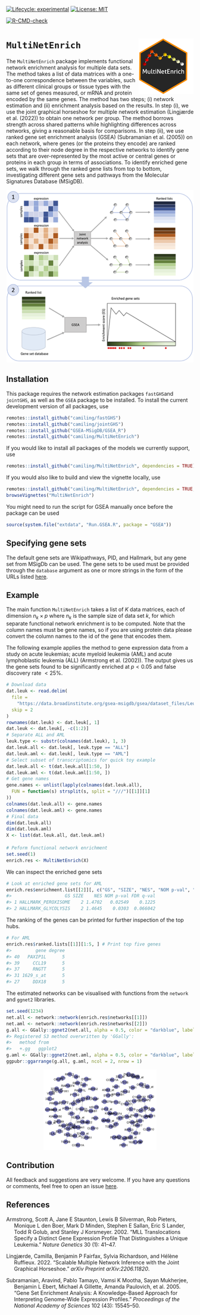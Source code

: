 
<!-- README.md is generated from README.Rmd. Please edit that file -->
<!-- badges: start -->

[![Lifecycle:
experimental](https://img.shields.io/badge/lifecycle-experimental-orange.svg)](https://www.tidyverse.org/lifecycle/#experimental)
[![License:
MIT](https://img.shields.io/badge/License-MIT-yellow.svg)](https://opensource.org/licenses/MIT)
<!--[![codecov](https://codecov.io/gh/Camiling/JoStARS/branch/main/graph/badge.svg?token=QL5ZW3RQZD)](https://codecov.io/gh/Camiling/JoStARS) -->
<!--[![R build status](https://github.com/Camiling/JoStARS/workflows/R-CMD-check/badge.svg)](https://github.com/Camiling/JoStARS/actions) -->
[![R-CMD-check](https://github.com/Camiling/MultiNetEnrich/actions/workflows/R-CMD-check.yaml/badge.svg)](https://github.com/Camiling/MultiNetEnrich/actions/workflows/R-CMD-check.yaml)
<!-- badges: end -->

<!-- IF ON CRAN [![CRAN_Status_Badge](https://www.r-pkg.org/badges/version-last-release/shapr)]
[![CRAN_Downloads_Badge](https://cranlogs.r-pkg.org/badges/grand-total/shapr)]---->
<!--PAPER HERE [![DOI](https://joss.theoj.org/papers/10.21105/joss.02027/status.svg)]---->

# `MultiNetEnrich` <img src="man/figures/logo_enrich.png" align="right" height="150"/>

The `MultiNetEnrich` package implements functional network enrichment
analysis for multiple data sets. The method takes a list of data
matrices with a one-to-one correspondence between the variables, such as
different clinical groups or tissue types with the same set of genes
measured, or mRNA and protein encoded by the same genes. The method has
two steps; (i) network estimation and (ii) enrichment analysis based on
the results. In step (i), we use the joint graphical horseshoe for
multiple network estimation (Lingjærde et al. (2022)) to obtain one
network per group. The method borrows strength across shared patterns
while highlighting differences across networks, giving a reasonable
basis for comparisons. In step (ii), we use ranked gene set enrichment
analysis (GSEA) (Subramanian et al. (2005)) on each network, where genes
(or the proteins they encode) are ranked according to their node degree
in the respective networks to identify gene sets that are
over-represented by the most active or central genes or proteins in each
group in terms of associations. To identify enriched gene sets, we walk
through the ranked gene lists from top to bottom, investigating
different gene sets and pathways from the Molecular Signatures Database
(MSigDB).

![MultiNetEnrich workflow](man/figures/enrich_strategy.png)

## Installation

This package requires the network estimation packages `fastGHS`and
`jointGHS`, as well as the `GSEA` package to be installed. To install
the current development version of all packages, use

``` r
remotes::install_github("camiling/fastGHS")
remotes::install_github("camiling/jointGHS")
remotes::install_github("GSEA-MSigDB/GSEA_R")
remotes::install_github("camiling/MultiNetEnrich")
```

If you would like to install all packages of the models we currently
support, use

``` r
remotes::install_github("camiling/MultiNetEnrich", dependencies = TRUE)
```

If you would also like to build and view the vignette locally, use

``` r
remotes::install_github("camiling/MultiNetEnrich", dependencies = TRUE, build_vignettes = TRUE)
browseVignettes("MultiNetEnrich")
```

You might need to run the script for GSEA manually once before the
package can be used

``` r
source(system.file("extdata", "Run.GSEA.R", package = "GSEA"))
```

## Specifying gene sets

The default gene sets are Wikipathways, PID, and Hallmark, but any gene
set from MSigDb can be used. The gene sets to be used must be provided
through the `database` argument as one or more strings in the form of
the URLs listed
[here](https://data.broadinstitute.org/gsea-msigdb/msigdb/release/7.5.1/).

## Example

The main function `MultiNetEnrich` takes a list of $K$ data matrices,
each of dimension $n_k \times p$ where $n_k$ is the sample size of data
set $k$, for which separate functional network enrichment is to be
computed. Note that the column names must be gene names, so if you are
using protein data please convert the column names to the id of the gene
that encodes them.

The following example applies the method to gene expression data from a
study on acute leukemias; acute myeloid leukemia (AML) and acute
lymphoblastic leukemia (ALL) (Armstrong et al. (2002)). The output gives
us the gene sets found to be significantly enriched at $p<0.05$ and
false discovery rate $<25\%$.

``` r
# Download data
dat.leuk <- read.delim(
  file =
    "https://data.broadinstitute.org/gsea-msigdb/gsea/dataset_files/Leukemia_collapsed_symbols.gct",
  skip = 2
)
rownames(dat.leuk) <- dat.leuk[, 1]
dat.leuk <- dat.leuk[, -c(1:2)]
# Separate ALL and AML
leuk.type <- substr(colnames(dat.leuk), 1, 3)
dat.leuk.all <- dat.leuk[, leuk.type == "ALL"]
dat.leuk.aml <- dat.leuk[, leuk.type == "AML"]
# Select subset of transcriptomics for quick toy example
dat.leuk.all <- t(dat.leuk.all[1:50, ])
dat.leuk.aml <- t(dat.leuk.aml[1:50, ])
# Get gene names
gene.names <- unlist(lapply(colnames(dat.leuk.all),
  FUN = function(s) strsplit(s, split = "///")[[1]][1]
))
colnames(dat.leuk.all) <- gene.names
colnames(dat.leuk.aml) <- gene.names
# Final data
dim(dat.leuk.all)
dim(dat.leuk.aml)
X <- list(dat.leuk.all, dat.leuk.aml)

# Peform functional network enrichment
set.seed(1)
enrich.res <- MultiNetEnrich(X)
```

We can inspect the enriched gene sets

``` r
# Look at enriched gene sets for AML
enrich.res$enrichment.list[[2]][, c("GS", "SIZE", "NES", "NOM p-val", "FDR q-val")]
#>                    GS SIZE    NES NOM p-val FDR q-val
#> 1 HALLMARK_PEROXISOME    2 1.4702   0.02549    0.1225
#> 2 HALLMARK_GLYCOLYSIS    2 1.4645    0.0303  0.066042
```

The ranking of the genes can be printed for further inspection of the
top hubs.

``` r
# For AML
enrich.res$ranked.lists[[1]][1:5, ] # Print top five genes
#>         gene degree
#> 40   PAXIP1L      5
#> 39     CCL19      5
#> 37     RNGTT      5
#> 31 1629_s_at      5
#> 27     DDX18      5
```

The estimated networks can be visualised with functions from the
`network` and `ggnet2` libraries.

``` r
set.seed(1234)
net.all <- network::network(enrich.res$networks[[1]])
net.aml <- network::network(enrich.res$networks[[2]])
g.all <- GGally::ggnet2(net.all, alpha = 0.5, color = "darkblue", label = colnames(X[[1]]))
#> Registered S3 method overwritten by 'GGally':
#>   method from   
#>   +.gg   ggplot2
g.aml <- GGally::ggnet2(net.aml, alpha = 0.5, color = "darkblue", label = colnames(X[[1]]))
ggpubr::ggarrange(g.all, g.aml, ncol = 2, nrow = 1)
```

<img src="man/figures/README-unnamed-chunk-8-1.png" width="60%" style="display: block; margin: auto;" />

## Contribution

All feedback and suggestions are very welcome. If you have any questions
or comments, feel free to open an issue
[here](https://github.com/Camiling/MultiNetEnrich/issues).

## References

<div id="refs" class="references csl-bib-body hanging-indent">

<div id="ref-armstrong2002mll" class="csl-entry">

Armstrong, Scott A, Jane E Staunton, Lewis B Silverman, Rob Pieters,
Monique L den Boer, Mark D Minden, Stephen E Sallan, Eric S Lander, Todd
R Golub, and Stanley J Korsmeyer. 2002. “MLL Translocations Specify a
Distinct Gene Expression Profile That Distinguishes a Unique Leukemia.”
*Nature Genetics* 30 (1): 41–47.

</div>

<div id="ref-lingjaerde2022scalable" class="csl-entry">

Lingjærde, Camilla, Benjamin P Fairfax, Sylvia Richardson, and Hélène
Ruffieux. 2022. “Scalable Multiple Network Inference with the Joint
Graphical Horseshoe.” *arXiv Preprint arXiv:2206.11820*.

</div>

<div id="ref-subramanian2005gene" class="csl-entry">

Subramanian, Aravind, Pablo Tamayo, Vamsi K Mootha, Sayan Mukherjee,
Benjamin L Ebert, Michael A Gillette, Amanda Paulovich, et al. 2005.
“Gene Set Enrichment Analysis: A Knowledge-Based Approach for
Interpreting Genome-Wide Expression Profiles.” *Proceedings of the
National Academy of Sciences* 102 (43): 15545–50.

</div>

</div>
